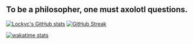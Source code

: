 ## To be a philosopher, one must axolotl questions.

[![Lockyc's GitHub stats](https://github-readme-stats.vercel.app/api?username=lockyc&count_private=true&show_icons=true&theme=merko)](https://github.com/anuraghazra/github-readme-stats) [![GitHub Streak](https://github-readme-streak-stats.herokuapp.com?user=Lockyc&theme=merko&date_format=M%20j%5B%2C%20Y%5D)](https://git.io/streak-stats)

[![wakatime stats](https://github-readme-stats.vercel.app/api/wakatime?username=lockyc&theme=merko)](https://github.com/anuraghazra/github-readme-stats)

<!--
**Lockyc/Lockyc** is a ✨ _special_ ✨ repository because its `README.md` (this file) appears on your GitHub profile.

Here are some ideas to get you started:

- 🔭 I’m currently working on ...
- 🌱 I’m currently learning ...
- 👯 I’m looking to collaborate on ...
- 🤔 I’m looking for help with ...
- 💬 Ask me about ...
- 📫 How to reach me: ...
- 😄 Pronouns: ...
- ⚡ Fun fact: ...
-->
